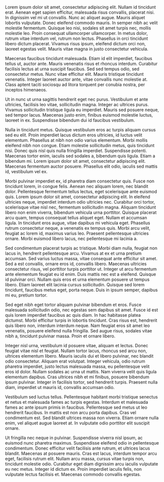 Lorem ipsum dolor sit amet, consectetur adipiscing elit. Nullam id tincidunt erat. Aenean eget sapien efficitur, malesuada risus convallis, placerat nisi. In dignissim vel mi ut convallis. Nunc ac aliquet augue. Mauris aliquet lobortis vulputate. Donec eleifend commodo mauris. In semper nibh ac velit molestie fermentum. Quisque leo nisi, sodales sit amet turpis nec, mollis molestie leo. Proin consequat ullamcorper ullamcorper. In metus dolor, rutrum vitae interdum vel, rutrum non lectus. Phasellus in orci tincidunt libero dictum placerat. Vivamus risus ipsum, eleifend dictum orci non, laoreet egestas velit. Mauris vitae magna in justo consectetur vehicula.

Maecenas faucibus tincidunt malesuada. Etiam id elit imperdiet, faucibus tellus ut, auctor ante. Mauris venenatis risus et rhoncus interdum. Curabitur facilisis lectus at urna suscipit faucibus. Sed sed tempus odio, sed consectetur metus. Nunc vitae efficitur elit. Mauris tristique tincidunt venenatis. Integer laoreet auctor ante, vitae convallis nunc molestie at. Class aptent taciti sociosqu ad litora torquent per conubia nostra, per inceptos himenaeos.

Ut in nunc ut urna sagittis hendrerit eget nec purus. Vestibulum et ante ultricies, facilisis leo vitae, sollicitudin magna. Integer ac ultrices purus. Vivamus sollicitudin tristique ligula eu imperdiet. Mauris sed posuere neque, sed tempor lacus. Maecenas justo enim, finibus euismod molestie luctus, laoreet in ex. Suspendisse bibendum dui id faucibus vestibulum.

Nulla in tincidunt metus. Quisque vestibulum eros ac turpis aliquam cursus sed eu elit. Proin imperdiet lacus dictum eros ultricies, id luctus velit elementum. Phasellus at nibh non odio varius elementum. Morbi mollis eleifend nibh non congue. Etiam molestie sollicitudin metus, quis tincidunt nisi. Donec quis nisl quis nulla fringilla imperdiet. Suspendisse potenti. Maecenas tortor enim, iaculis sed sodales a, bibendum quis ligula. Etiam a bibendum mi. Lorem ipsum dolor sit amet, consectetur adipiscing elit. Maecenas fermentum auctor posuere. Phasellus elit odio, iaculis sed mattis id, vestibulum vel ex.

Morbi pulvinar imperdiet ex, id pharetra diam consectetur quis. Fusce non tincidunt lorem, in congue felis. Aenean nec aliquam lorem, nec blandit dolor. Pellentesque fermentum tellus lectus, eget scelerisque ante euismod quis. Lorem ipsum dolor sit amet, consectetur adipiscing elit. In eleifend ultricies neque, imperdiet interdum odio ultricies nec. Curabitur orci tortor, scelerisque vitae nisl nec, fermentum sollicitudin magna. Aliquam tincidunt libero non enim viverra, bibendum vehicula urna porttitor. Quisque placerat arcu quam, tempus consequat tellus aliquet eget. Nullam et accumsan ligula. In tincidunt eros augue, vitae dapibus mi vehicula eget. Phasellus rutrum consectetur neque, a venenatis ex tempus quis. Morbi arcu velit, feugiat ac lorem id, maximus varius leo. Praesent pellentesque ultricies ornare. Morbi euismod libero lacus, nec pellentesque mi lacinia a.

Sed condimentum placerat turpis ac tristique. Morbi diam nulla, feugiat non lacus in, hendrerit pellentesque arcu. Vivamus at ex et urna pretium accumsan. Sed varius luctus massa, vitae consequat ante efficitur sit amet. Sed a est convallis, ornare eros id, convallis libero. Maecenas ultricies consectetur risus, vel porttitor turpis porttitor ut. Integer ut arcu fermentum ante elementum feugiat eu id enim. Duis mattis nec est a eleifend. Quisque id pulvinar orci. Nullam quis eros et urna elementum posuere ut tempus libero. Etiam laoreet elit lacinia cursus sollicitudin. Quisque sed lorem tincidunt, faucibus metus eget, porta neque. Duis in ipsum semper, dapibus mi eu, pretium tortor.

Sed eget nibh eget tortor aliquam pulvinar bibendum et eros. Fusce malesuada sollicitudin odio, nec egestas sem dapibus sit amet. Fusce id est quis lorem imperdiet faucibus ac quis diam. In hac habitasse platea dictumst. Morbi efficitur turpis in lobortis tincidunt. Cras risus est, hendrerit quis libero non, interdum interdum neque. Nam feugiat eros sit amet leo venenatis, posuere eleifend nulla fringilla. Sed augue risus, sodales vitae nibh a, tincidunt pulvinar massa. Proin et ornare libero.

Integer nisl urna, vestibulum id posuere vitae, aliquam et lectus. Donec feugiat vitae nisl et feugiat. Nullam tortor lacus, rhoncus sed arcu non, ultrices elementum libero. Mauris iaculis dui et libero pulvinar, nec blandit odio consectetur. Aliquam erat volutpat. Integer vehicula, odio rutrum pharetra imperdiet, justo lectus malesuada massa, eu pellentesque velit eros id dolor. Nullam sodales ac urna ut mattis. Nam viverra velit quis ligula elementum dapibus. Cras ultrices nibh et mi finibus, posuere bibendum ipsum pulvinar. Integer in facilisis tortor, sed hendrerit turpis. Praesent nulla diam, imperdiet ut mauris id, convallis accumsan odio.

Vestibulum sed luctus tellus. Pellentesque habitant morbi tristique senectus et netus et malesuada fames ac turpis egestas. Interdum et malesuada fames ac ante ipsum primis in faucibus. Pellentesque sed metus ut leo hendrerit faucibus. In mattis est non arcu porta dapibus. Cras vel condimentum est. Sed blandit ultrices massa non viverra. Etiam ornare nulla enim, vel aliquet augue laoreet at. In vulputate odio porttitor elit suscipit ornare.

Ut fringilla nec neque in pulvinar. Suspendisse viverra nisl ipsum, ac euismod nunc pharetra maximus. Suspendisse eleifend odio in pellentesque condimentum. Donec efficitur velit facilisis ante rutrum, et ultrices lacus blandit. Maecenas at posuere mauris. Cras est lacus, interdum tempor arcu eget, facilisis rutrum elit. Nullam arcu massa, cursus vitae turpis non, tincidunt molestie odio. Curabitur eget diam dignissim arcu iaculis vulputate eu nec metus. Integer id dictum ex. Proin imperdiet iaculis felis, non vulputate lectus facilisis et. Maecenas commodo convallis egestas.
